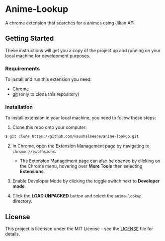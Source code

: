 # Anime-Lookup

A chrome extension that searches for a animes using Jikan API.

## Getting Started

These instructions will get you a copy of the project up and running on your local machine for development purposes.

### Requirements

To install and run this extension you need:

- [Chrome](https://www.google.com/chrome/ "Chrome")
- [git](https://git-scm.com/downloads "git") (only to clone this repository)

### Installation

To install extension in your local machine, you need to follow these steps:

1. Clone this repo onto your computer:

```bash
$ git clone https://github.com/kaushalmeena/anime-lookup.git
```

2. In Chrome, open the Extension Management page by navigating to `chrome://extensions`.

   - The Extension Management page can also be opened by clicking on the Chrome menu, hovering over **More Tools** then selecting **Extensions**.

3. Enable Developer Mode by clicking the toggle switch next to **Developer mode**.

4. Click the **LOAD UNPACKED** button and select the `anime-lookup` directory.

## License

This project is licensed under the MIT License - see the [LICENSE](LICENSE) file for details.

